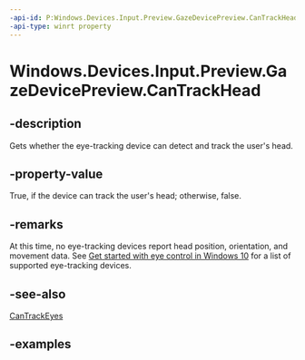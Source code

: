 ```yaml
---
-api-id: P:Windows.Devices.Input.Preview.GazeDevicePreview.CanTrackHead
-api-type: winrt property
---
```


<!-- Property syntax.
public bool CanTrackHead { get; }
-->

# Windows.Devices.Input.Preview.GazeDevicePreview.CanTrackHead

## -description

Gets whether the eye-tracking device can detect and track the user's head.

## -property-value

True, if the device can track the user's head; otherwise, false.

## -remarks

At this time, no eye-tracking devices report head position, orientation, and movement data. See [Get started with eye control in Windows 10](https://support.microsoft.com/help/4043921/windows-10-get-started-eye-control#supported-devices) for a list of supported eye-tracking devices. 

## -see-also

[CanTrackEyes](gazedevicepreview_cantrackeyes.md)

## -examples

